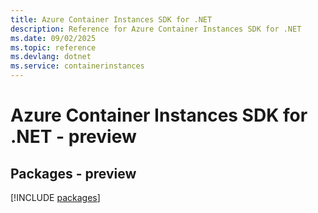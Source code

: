 ```yaml
---
title: Azure Container Instances SDK for .NET
description: Reference for Azure Container Instances SDK for .NET
ms.date: 09/02/2025
ms.topic: reference
ms.devlang: dotnet
ms.service: containerinstances
---
```

# Azure Container Instances SDK for .NET - preview
## Packages - preview
[!INCLUDE [packages](container-instances-index.md)]